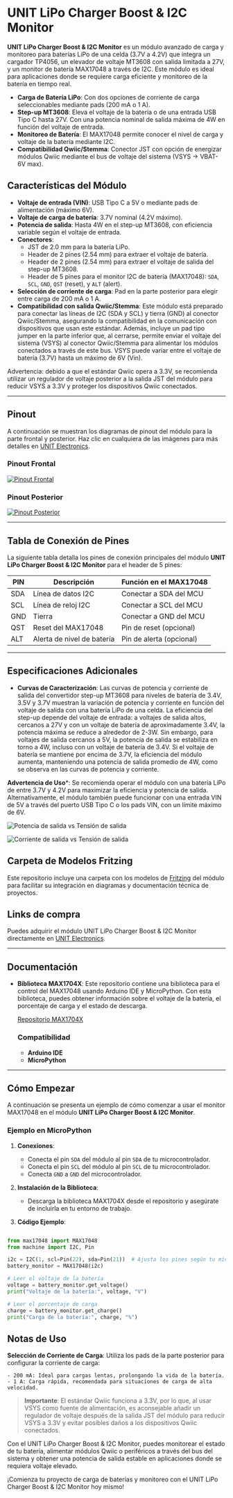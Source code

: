# UNIT LiPo Charger Boost & I2C Monitor

**UNIT LiPo Charger Boost & I2C Monitor** es un módulo avanzado de carga y monitoreo para baterías LiPo de una celda (3.7V a 4.2V) que integra un cargador TP4056, un elevador de voltaje MT3608 con salida limitada a 27V, y un monitor de batería MAX17048 a través de I2C. Este módulo es ideal para aplicaciones donde se requiere carga eficiente y monitoreo de la batería en tiempo real.

- **Carga de Batería LiPo**: Con dos opciones de corriente de carga seleccionables mediante pads (200 mA o 1 A).
- **Step-up MT3608**: Eleva el voltaje de la batería o de una entrada USB Tipo C hasta 27V. Con una potencia nominal de salida máxima de 4W en función del voltaje de entrada.
- **Monitoreo de Batería**: El MAX17048 permite conocer el nivel de carga y voltaje de la batería mediante I2C.
- **Compatibilidad Qwiic/Stemma**: Conector JST con opción de energizar módulos Qwiic mediante el bus de voltaje del sistema (VSYS -> VBAT-6V max).

## Características del Módulo

- **Voltaje de entrada (VIN)**: USB Tipo C a 5V o mediante pads de alimentación (máximo 6V).
- **Voltaje de carga de batería**: 3.7V nominal (4.2V máximo).
- **Potencia de salida**: Hasta 4W en el step-up MT3608, con eficiencia variable según el voltaje de entrada.
- **Conectores**:
  - JST de 2.0 mm para la batería LiPo.
  - Header de 2 pines (2.54 mm) para extraer el voltaje de batería.
  - Header de 2 pines (2.54 mm) para extraer el voltaje de salida del step-up MT3608.
  - Header de 5 pines para el monitor I2C de batería (MAX17048): `SDA`, `SCL`, `GND`, `QST` (reset), y `ALT` (alert).
- **Selección de corriente de carga**: Pad en la parte posterior para elegir entre carga de 200 mA o 1 A.
- **Compatibilidad con salida Qwiic/Stemma**: Este módulo está preparado para conectar las líneas de I2C (SDA y SCL) y tierra (GND) al conector Qwiic/Stemma, asegurando la compatibilidad en la comunicación con dispositivos que usan este estándar. Además, incluye un pad tipo jumper en la parte inferior que, al cerrarse, permite enviar el voltaje del sistema (VSYS) al conector Qwiic/Stemma para alimentar los módulos conectados a través de este bus. VSYS puede variar entre el voltaje de batería (3.7V) hasta un máximo de 6V (Vin).

Advertencia: debido a que el estándar Qwiic opera a 3.3V, se recomienda utilizar un regulador de voltaje posterior a la salida JST del módulo para reducir VSYS a 3.3V y proteger los dispositivos Qwiic conectados.

---

## Pinout

A continuación se muestran los diagramas de pinout del módulo para la parte frontal y posterior. Haz clic en cualquiera de las imágenes para más detalles en [UNIT Electronics](https://www.uelectronics.com).

### Pinout Frontal
[![Pinout Frontal](recources/Pinouts/PinoutTop_ES.jpg)](https://www.uelectronics.com)

### Pinout Posterior
[![Pinout Posterior](recources/Pinouts/PinoutBottom_ES.jpg)](https://www.uelectronics.com)

---

## Tabla de Conexión de Pines

La siguiente tabla detalla los pines de conexión principales del módulo **UNIT LiPo Charger Boost & I2C Monitor** para el header de 5 pines:

| PIN  | Descripción                   | Función en el MAX17048   |
| ---- | ----------------------------- | ------------------------ |
| SDA  | Línea de datos I2C            | Conectar a SDA del MCU   |
| SCL  | Línea de reloj I2C            | Conectar a SCL del MCU   |
| GND  | Tierra                        | Conectar a GND del MCU   |
| QST  | Reset del MAX17048            | Pin de reset (opcional)  |
| ALT  | Alerta de nivel de batería    | Pin de alerta (opcional) |

---

## Especificaciones Adicionales

- **Curvas de Caracterización**: Las curvas de potencia y corriente de salida del convertidor step-up MT3608 para niveles de batería de 3.4V, 3.5V y 3.7V muestran la variación de potencia y corriente en función del voltaje de salida con una batería LiPo de una celda. La eficiencia del step-up depende del voltaje de entrada: a voltajes de salida altos, cercanos a 27V y con un voltaje de batería de aproximadamente 3.4V, la potencia máxima se reduce a alrededor de 2-3W. Sin embargo, para voltajes de salida cercanos a 5V, la potencia de salida se estabiliza en torno a 4W, incluso con un voltaje de batería de 3.4V. Si el voltaje de batería se mantiene por encima de 3.7V, la eficiencia del módulo aumenta, manteniendo una potencia de salida promedio de 4W, como se observa en las curvas de potencia y corriente.

**Advertencia de Uso***: Se recomienda operar el módulo con una batería LiPo de entre 3.7V y 4.2V para maximizar la eficiencia y potencia de salida. Alternativamente, el módulo también puede funcionar con una entrada VIN de 5V a través del puerto USB Tipo C o los pads VIN, con un límite máximo de 6V.



![Potencia de salida vs Tensión de salida](recources/Curvas/PvsV.png)

![Corriente de salida vs Tensión de salida](recources/Curvas/IvsV.png)

## Carpeta de Modelos Fritzing

Este repositorio incluye una carpeta con los modelos de [Fritzing](recources/Fritzing/UE0001-UNITBatteryChargerI2C.fzpz) del módulo para facilitar su integración en diagramas y documentación técnica de proyectos.



## Links de compra
Puedes adquirir el módulo UNIT LiPo Charger Boost & I2C Monitor directamente en [UNIT Electronics](www.electronics.com).

---

## Documentación

- **Biblioteca MAX1704X**: Este repositorio contiene una biblioteca para el control del MAX17048 usando Arduino IDE y MicroPython. Con esta biblioteca, puedes obtener información sobre el voltaje de la batería, el porcentaje de carga y el estado de descarga.

  [Repositorio MAX1704X](https://github.com/UNIT-Electronics/MAX1704X_lib)

  ### Compatibilidad
  - **Arduino IDE**
  - **MicroPython**

---

## Cómo Empezar

A continuación se presenta un ejemplo de cómo comenzar a usar el monitor MAX17048 en el módulo **UNIT LiPo Charger Boost & I2C Monitor**.

### Ejemplo en MicroPython

1. **Conexiones**:
   - Conecta el pin `SDA` del módulo al pin `SDA` de tu microcontrolador.
   - Conecta el pin `SCL` del módulo al pin `SCL` de tu microcontrolador.
   - Conecta `GND` a `GND` del microcontrolador.

2. **Instalación de la Biblioteca**:
   - Descarga la biblioteca MAX1704X desde el repositorio y asegúrate de incluirla en tu entorno de trabajo.

3. **Código Ejemplo**:

```python

from max17048 import MAX17048
from machine import I2C, Pin

i2c = I2C(1, scl=Pin(22), sda=Pin(21))  # Ajusta los pines según tu microcontrolador
battery_monitor = MAX17048(i2c)

# Leer el voltaje de la batería
voltage = battery_monitor.get_voltage()
print("Voltaje de la batería:", voltage, "V")

# Leer el porcentaje de carga
charge = battery_monitor.get_charge()
print("Carga de la batería:", charge, "%")
```
## Notas de Uso
**Selección de Corriente de Carga**: Utiliza los pads de la parte posterior para configurar la corriente de carga:

    - 200 mA: Ideal para cargas lentas, prolongando la vida de la batería.
    - 1 A: Carga rápida, recomendada para situaciones de carga de alta velocidad.

> **Importante**: El estándar Qwiic funciona a 3.3V, por lo que, al usar VSYS como fuente de alimentación, es aconsejable añadir un regulador de voltaje después de la salida JST del módulo para reducir VSYS a 3.3V y evitar posibles daños a los dispositivos Qwiic conectados.

Con el UNIT LiPo Charger Boost & I2C Monitor, puedes monitorear el estado de tu batería, alimentar módulos Qwiic o periféricos a través del bus del sistema y obtener una potencia de salida estable en aplicaciones donde se requiera voltaje elevado.

¡Comienza tu proyecto de carga de baterías y monitoreo con el UNIT LiPo Charger Boost & I2C Monitor hoy mismo!
